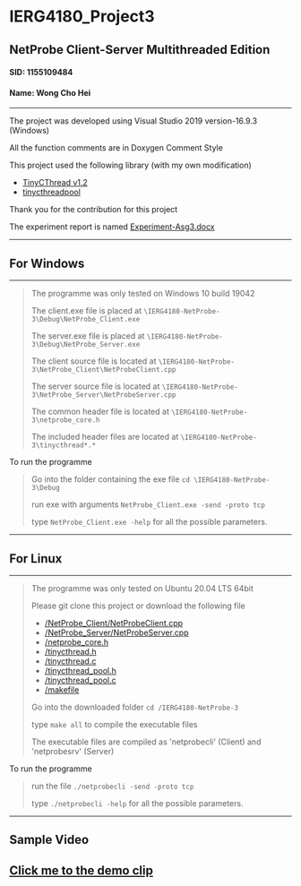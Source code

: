 # IERG4180_Project3
## NetProbe Client-Server Multithreaded Edition
#### SID: 1155109484
#### Name: Wong Cho Hei
--------------

The project was developed using Visual Studio 2019 version-16.9.3 (Windows)

All the function comments are in Doxygen Comment Style

This project used the following library (with my own modification)

- [TinyCThread v1.2](https://github.com/tinycthread/tinycthread)
- [tinycthreadpool](https://github.com/enbandari/tinycthreadpool)

Thank you for the contribution for this project

The experiment report is named [Experiment-Asg3.docx](/Experiment-Asg3.docx)

--------------
## For Windows
--------------
> The programme was only tested on Windows 10 build 19042
>
> The client.exe file is placed at `\IERG4180-NetProbe-3\Debug\NetProbe_Client.exe`
>
> The server.exe file is placed at `\IERG4180-NetProbe-3\Debug\NetProbe_Server.exe`
> 
> The client source file is located at `\IERG4180-NetProbe-3\NetProbe_Client\NetProbeClient.cpp`
> 
> The server source file is located at `\IERG4180-NetProbe-3\NetProbe_Server\NetProbeServer.cpp`
> 
> The common header file is located at `\IERG4180-NetProbe-3\netprobe_core.h`
>
> The included header files are located at `\IERG4180-NetProbe-3\tinycthread*.*`
>
To run the programme
>
> Go into the folder containing the exe file `cd \IERG4180-NetProbe-3\Debug`
>
> run exe with arguments `NetProbe_Client.exe -send -proto tcp`
>
> type `NetProbe_Client.exe -help` for all the possible parameters.
--------------
## For Linux
--------------
> The programme was only tested on Ubuntu 20.04 LTS 64bit
> 
> Please git clone this project or download the following file
> - [/NetProbe_Client/NetProbeClient.cpp](/NetProbe_Client/NetProbeClient.cpp)
> - [/NetProbe_Server/NetProbeServer.cpp](/NetProbe_Server/NetProbeServer.cpp)
> - [/netprobe_core.h](/netprobe_core.h)
> - [/tinycthread.h](/tinycthread.h)
> - [/tinycthread.c](/tinycthread.c)
> - [/tinycthread_pool.h](/tinycthread_pool.h)
> - [/tinycthread_pool.c](/tinycthread_pool.c)
> - [/makefile](/makefile)
> 
> Go into the downloaded folder `cd /IERG4180-NetProbe-3`
>
> type `make all` to compile the executable files
> 
> The executable files are compiled as 'netprobecli' (Client) and 'netprobesrv' (Server)
>
To run the programme
>
> run the file `./netprobecli -send -proto tcp`
>
> type `./netprobecli -help` for all the possible parameters.
> 
--------------
## Sample Video

[Click me to the demo clip](/Demo.mp4 "Demo Video")
--------------